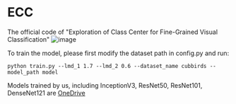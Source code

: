 # ECC
The official code of "Exploration of Class Center for Fine-Grained Visual Classification"
![image](https://github.com/hyao1/ECC/assets/52654892/d13aa554-f1bb-4855-b411-4ac0ae6eb758)

To train the model, please first modify the dataset path in config.py and run:
```train
python train.py --lmd_1 1.7 --lmd_2 0.6 --dataset_name cubbirds --model_path model
```
Models trained by us, including InceptionV3, ResNet50, ResNet101, DenseNet121 are [OneDrive](https://stuhiteducn-my.sharepoint.com/:f:/g/personal/23b903042_stu_hit_edu_cn/EuPeGhRtW5tIvdECbukgDIgBlJzeoiLMaLKzADJRF_1AWw?e=7hNcWf)

